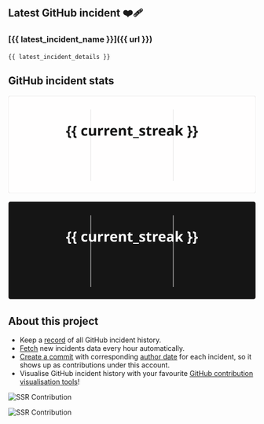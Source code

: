 ## Latest GitHub incident ❤️‍🩹

### [{{ latest_incident_name }}]({{ url }})

```
{{ latest_incident_details }}
```

## GitHub incident stats

<!-- Total incidents

Total incidents (Last year)

Total downtime (Last year)

SLA (Last year) -->

![GitHub Incident-free Streak](streak-light.svg#gh-light-mode-only)

![GitHub Incident-free Streak](streak-dark.svg#gh-dark-mode-only)


<!-- Most downed date (monday - sunday) -->

<!-- ![Top Langs](top.svg) -->

## About this project

- Keep a [record](https://github.com/GitHub-Incident-History/GitHub-Incident-History/tree/main/incidents) of all GitHub incident history.
- [Fetch](https://github.com/GitHub-Incident-History/GitHub-Incident-History/actions/workflows/update_data.yml) new incidents data every hour automatically.
- [Create a commit](https://github.com/GitHub-Incident-History/GitHub-Incident-History/commits/github-incident-history) with corresponding [author date](https://docs.github.com/en/account-and-profile/setting-up-and-managing-your-github-profile/managing-contribution-settings-on-your-profile/troubleshooting-commits-on-your-timeline#how-github-uses-the-git-author-date-and-commit-date) for each incident, so it shows up as contributions under this account.
- Visualise GitHub incident history with your favourite [GitHub contribution visualisation tools](https://skyline.github.com/GitHub-Incident-History)!

![SSR Contribution](https://ssr-contributions-ckzb5dj3p-catsjuice.vercel.app/_/GitHub-Incident-History?chart=3dbar&gap=0&scale=3&gradient=true&flatten=0&animation=wave&animation_duration=3&animation_wave_center=0_0&format=svg&weeks=50&widget_size=small#gh-light-mode-only)

![SSR Contribution](https://ssr-contributions-ckzb5dj3p-catsjuice.vercel.app/_/GitHub-Incident-History?chart=3dbar&gap=0&scale=3&gradient=true&animation=wave&animation_duration=3&animation_wave_center=0_0&format=svg&weeks=50&widget_size=small&dark=true#gh-dark-mode-only)